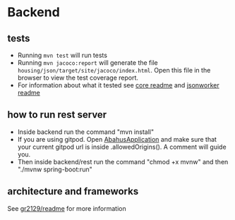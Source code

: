 # Backend

## tests

- Running `mvn test` will run tests
- Running `mvn jacoco:report` will generate the file `housing/json/target/site/jacoco/index.html`. Open this file in the browser to view the test coverage report.
- For information about what it tested see [core readme](core/src/test/java/core/readme.md) and [jsonworker readme](core/src/test/java/jsonworker/readme.md)

## how to run rest server

- Inside backend run the command "mvn install"
- If you are using gitpod. Open [AbahusApplication](rest/src/main/java/rest/AbahusApplication.java) and make sure that your current gitpod url is inside .allowedOrigins(). A comment will guide you.
- Then inside backend/rest run the command "chmod +x mvnw" and then "./mvnw spring-boot:run"

## architecture and frameworks

See [gr2129/readme](../readme.md) for more information
